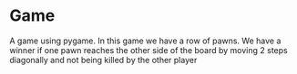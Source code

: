 # Game
A game using pygame. In this game we have a row of pawns. We have a winner if one pawn reaches the other side of the board by moving 2 steps diagonally and not being killed by the other player
